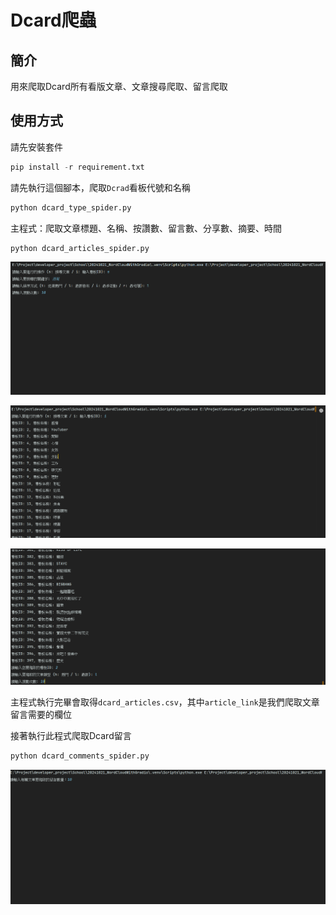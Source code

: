 
# Dcard爬蟲

## 簡介

用來爬取Dcard所有看版文章、文章搜尋爬取、留言爬取

## 使用方式

請先安裝套件

```python
pip install -r requirement.txt
```

請先執行這個腳本，爬取`Dcrad`看板代號和名稱

```python
python dcard_type_spider.py
```

主程式：爬取文章標題、名稱、按讚數、留言數、分享數、摘要、時間
```python
python dcard_articles_spider.py
```


![](https://raw.githubusercontent.com/Mark850409/20241111_dcard_spider/master/images/202411121833001.png)


![](https://raw.githubusercontent.com/Mark850409/20241111_dcard_spider/master/images/202411121834347.png)


![](https://raw.githubusercontent.com/Mark850409/20241111_dcard_spider/master/images/202411121834573.png)

主程式執行完畢會取得`dcard_articles.csv`，其中`article_link`是我們爬取文章留言需要的欄位

接著執行此程式爬取Dcard留言

```python
python dcard_comments_spider.py
```

![](https://raw.githubusercontent.com/Mark850409/20241111_dcard_spider/master/images/202411121834541.png)